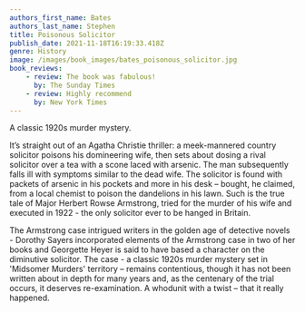 ```yaml
---
authors_first_name: Bates
authors_last_name: Stephen
title: Poisonous Solicitor
publish_date: 2021-11-18T16:19:33.418Z
genre: History
image: /images/book_images/bates_poisonous_solicitor.jpg
book_reviews:
    - review: The book was fabulous!
      by: The Sunday Times
    - review: Highly recommend 
      by: New York Times
---
```

A classic 1920s murder mystery.

It’s straight out of an Agatha Christie thriller: a meek-mannered country solicitor poisons his domineering wife, then sets about dosing a rival solicitor over a tea with a scone laced with arsenic. The man subsequently falls ill with symptoms similar to the dead wife. The solicitor is found with packets of arsenic in his pockets and more in his desk – bought, he claimed, from a local chemist to poison the dandelions in his lawn. Such is the true tale of Major Herbert Rowse Armstrong, tried for the murder of his wife and executed in 1922 - the only solicitor ever to be hanged in Britain.

The Armstrong case intrigued writers in the golden age of detective novels - Dorothy Sayers incorporated elements of the Armstrong case in two of her books and Georgette Heyer is said to have based a character on the diminutive solicitor. The case - a classic 1920s murder mystery set in 'Midsomer Murders' territory – remains contentious, though it has not been written about in depth for many years and, as the centenary of the trial occurs, it deserves re-examination. A whodunit with a twist – that it really happened.